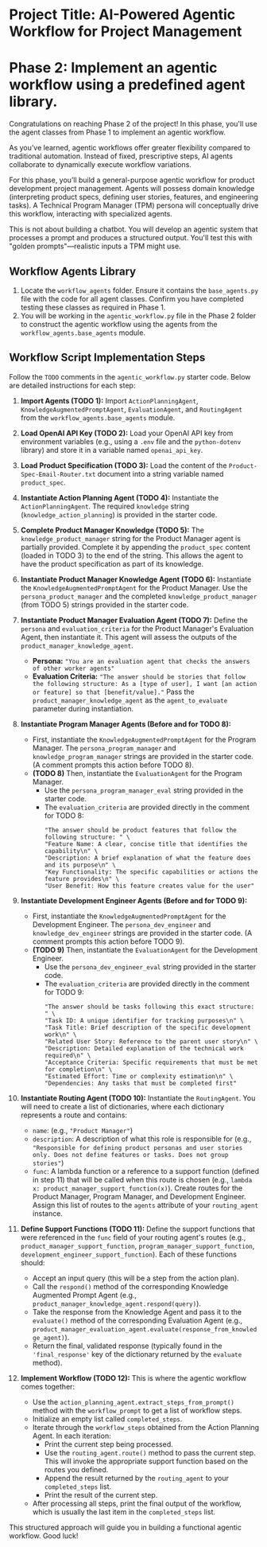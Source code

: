 # Project Title: AI-Powered Agentic Workflow for Project Management
# Phase 2: Implement an agentic workflow using a predefined agent library.

Congratulations on reaching Phase 2 of the project! In this phase, you'll use the agent classes from Phase 1 to implement an agentic workflow.

As you’ve learned, agentic workflows offer greater flexibility compared to traditional automation. Instead of fixed, prescriptive steps, AI agents collaborate to dynamically execute workflow variations.

For this phase, you’ll build a general-purpose agentic workflow for product development project management. Agents will possess domain knowledge (interpreting product specs, defining user stories, features, and engineering tasks). A Technical Program Manager (TPM) persona will conceptually drive this workflow, interacting with specialized agents.

This is not about building a chatbot. You will develop an agentic system that processes a prompt and produces a structured output. You'll test this with "golden prompts"—realistic inputs a TPM might use.

## Workflow Agents Library

1.  Locate the `workflow_agents` folder. Ensure it contains the `base_agents.py` file with the code for all agent classes. Confirm you have completed testing these classes as required in Phase 1.
2.  You will be working in the `agentic_workflow.py` file in the Phase 2 folder to construct the agentic workflow using the agents from the `workflow_agents.base_agents` module.

## Workflow Script Implementation Steps

Follow the `TODO` comments in the `agentic_workflow.py` starter code. Below are detailed instructions for each step:

1.  **Import Agents (TODO 1):**
    Import `ActionPlanningAgent`, `KnowledgeAugmentedPromptAgent`, `EvaluationAgent`, and `RoutingAgent` from the `workflow_agents.base_agents` module.

2.  **Load OpenAI API Key (TODO 2):**
    Load your OpenAI API key from environment variables (e.g., using a `.env` file and the `python-dotenv` library) and store it in a variable named `openai_api_key`.

3.  **Load Product Specification (TODO 3):**
    Load the content of the `Product-Spec-Email-Router.txt` document into a string variable named `product_spec`.

4.  **Instantiate Action Planning Agent (TODO 4):**
    Instantiate the `ActionPlanningAgent`. The required `knowledge` string (`knowledge_action_planning`) is provided in the starter code.

5.  **Complete Product Manager Knowledge (TODO 5):**
    The `knowledge_product_manager` string for the Product Manager agent is partially provided. Complete it by appending the `product_spec` content (loaded in TODO 3) to the end of the string. This allows the agent to have the product specification as part of its knowledge.

6.  **Instantiate Product Manager Knowledge Agent (TODO 6):**
    Instantiate the `KnowledgeAugmentedPromptAgent` for the Product Manager. Use the `persona_product_manager` and the completed `knowledge_product_manager` (from TODO 5) strings provided in the starter code.

7.  **Instantiate Product Manager Evaluation Agent (TODO 7):**
    Define the `persona` and `evaluation_criteria` for the Product Manager's Evaluation Agent, then instantiate it. This agent will assess the outputs of the `product_manager_knowledge_agent`.
    * **Persona:** `"You are an evaluation agent that checks the answers of other worker agents"`
    * **Evaluation Criteria:** `"The answer should be stories that follow the following structure: As a [type of user], I want [an action or feature] so that [benefit/value]."`
    Pass the `product_manager_knowledge_agent` as the `agent_to_evaluate` parameter during instantiation.

8.  **Instantiate Program Manager Agents (Before and for TODO 8):**
    * First, instantiate the `KnowledgeAugmentedPromptAgent` for the Program Manager. The `persona_program_manager` and `knowledge_program_manager` strings are provided in the starter code. (A comment prompts this action before TODO 8).
    * **(TODO 8)** Then, instantiate the `EvaluationAgent` for the Program Manager.
        * Use the `persona_program_manager_eval` string provided in the starter code.
        * The `evaluation_criteria` are provided directly in the comment for TODO 8:
            ```
            "The answer should be product features that follow the following structure: " \
            "Feature Name: A clear, concise title that identifies the capability\n" \
            "Description: A brief explanation of what the feature does and its purpose\n" \
            "Key Functionality: The specific capabilities or actions the feature provides\n" \
            "User Benefit: How this feature creates value for the user"
            ```

9.  **Instantiate Development Engineer Agents (Before and for TODO 9):**
    * First, instantiate the `KnowledgeAugmentedPromptAgent` for the Development Engineer. The `persona_dev_engineer` and `knowledge_dev_engineer` strings are provided in the starter code. (A comment prompts this action before TODO 9).
    * **(TODO 9)** Then, instantiate the `EvaluationAgent` for the Development Engineer.
        * Use the `persona_dev_engineer_eval` string provided in the starter code.
        * The `evaluation_criteria` are provided directly in the comment for TODO 9:
            ```
            "The answer should be tasks following this exact structure: " \
            "Task ID: A unique identifier for tracking purposes\n" \
            "Task Title: Brief description of the specific development work\n" \
            "Related User Story: Reference to the parent user story\n" \
            "Description: Detailed explanation of the technical work required\n" \
            "Acceptance Criteria: Specific requirements that must be met for completion\n" \
            "Estimated Effort: Time or complexity estimation\n" \
            "Dependencies: Any tasks that must be completed first"
            ```

10. **Instantiate Routing Agent (TODO 10):**
    Instantiate the `RoutingAgent`. You will need to create a list of dictionaries, where each dictionary represents a route and contains:
    * `name`: (e.g., `"Product Manager"`)
    * `description`: A description of what this role is responsible for (e.g., `"Responsible for defining product personas and user stories only. Does not define features or tasks. Does not group stories"`)
    * `func`: A lambda function or a reference to a support function (defined in step 11) that will be called when this route is chosen (e.g., `lambda x: product_manager_support_function(x)`).
    Create routes for the Product Manager, Program Manager, and Development Engineer. Assign this list of routes to the `agents` attribute of your `routing_agent` instance.

11. **Define Support Functions (TODO 11):**
    Define the support functions that were referenced in the `func` field of your routing agent's routes (e.g., `product_manager_support_function`, `program_manager_support_function`, `development_engineer_support_function`). Each of these functions should:
    * Accept an input query (this will be a step from the action plan).
    * Call the `respond()` method of the corresponding Knowledge Augmented Prompt Agent (e.g., `product_manager_knowledge_agent.respond(query)`).
    * Take the response from the Knowledge Agent and pass it to the `evaluate()` method of the corresponding Evaluation Agent (e.g., `product_manager_evaluation_agent.evaluate(response_from_knowledge_agent)`).
    * Return the final, validated response (typically found in the `'final_response'` key of the dictionary returned by the `evaluate` method).

12. **Implement Workflow (TODO 12):**
    This is where the agentic workflow comes together:
    * Use the `action_planning_agent.extract_steps_from_prompt()` method with the `workflow_prompt` to get a list of workflow steps.
    * Initialize an empty list called `completed_steps`.
    * Iterate through the `workflow_steps` obtained from the Action Planning Agent. In each iteration:
        * Print the current step being processed.
        * Use the `routing_agent.route()` method to pass the current step. This will invoke the appropriate support function based on the routes you defined.
        * Append the result returned by the `routing_agent` to your `completed_steps` list.
        * Print the result of the current step.
    * After processing all steps, print the final output of the workflow, which is usually the last item in the `completed_steps` list.

This structured approach will guide you in building a functional agentic workflow. Good luck!